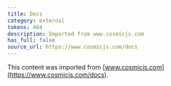 ```yaml
---
title: Docs
category: external
tokens: 464
description: Imported from www.cosmicjs.com
has_full: false
source_url: https://www.cosmicjs.com/docs
---
```


This content was imported from [www.cosmicjs.com](https://www.cosmicjs.com/docs).
